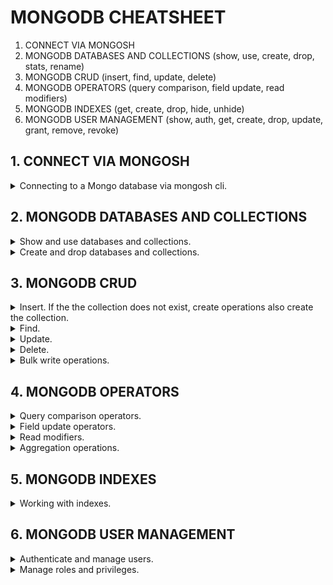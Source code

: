 # MONGODB CHEATSHEET

1. CONNECT VIA MONGOSH
2. MONGODB DATABASES AND COLLECTIONS (show, use, create, drop, stats, rename)
3. MONGODB CRUD (insert, find, update, delete)
4. MONGODB OPERATORS (query comparison, field update, read modifiers)
5. MONGODB INDEXES (get, create, drop, hide, unhide)
6. MONGODB USER MANAGEMENT (show, auth, get, create, drop, update, grant, remove, revoke)

## 1. CONNECT VIA MONGOSH

<details><summary>Connecting to a Mongo database via mongosh cli.</summary>

```sh
mongosh # connects to mongodb://127.0.0.1:27017 by default
```

```sh
mongosh --host <host> --port <port> --authenticationDatabase admin -u <user> -p <pwd> # omit the password if you want a prompt
```

```sh
mongosh "mongodb://<user>:<password>@192.168.1.1:27017"
```

```sh
mongosh "mongodb://192.168.1.1:27017"
```

```sh
mongosh "mongodb+srv://cluster-name.abcde.mongodb.net/<dbname>" --apiVersion 1 --username <username> # MongoDB Atlas
```

</details>

## 2. MONGODB DATABASES AND COLLECTIONS

<details><summary>Show and use databases and collections.</summary>

Show databases.

```sh
show dbs
```

Switch to a database.

```sh
use <database_name>
```

Show collections.

```sh
show collections
```

</details>

<details><summary>Create and drop databases and collections.</summary>

To create a new database, you can use the `use` command and a non-existing name.

```sh
use <database_name>
```

Delete the current database. Double check that you are *NOT* on the PROD cluster!

```sh
db.dropDatabase()
```

Create a collection.

```sh
db.createCollection('collection_name')
```

Remove a collection and its index definitions.

```sh
db.coll.drop()
```

Rename a collection. The 2nd parameter drops the target collection if it exists.

```sh
db.coll.renameCollection("new_coll_name", true)
```

Return an array containing the names of all collections and views in the current database.

```sh
db.getCollectionNames()
```

Create collection with a $jsonschema validation.

```sh
db.createCollection("contacts", {
   validator: {$jsonSchema: {
      bsonType: "object",
      required: ["phone"],
      properties: {
         phone: {
            bsonType: "string",
            description: "must be a string and is required"
         },
         email: {
            bsonType: "string",
            pattern: "@mongodb\.com$",
            description: "must be a string and match the regular expression pattern"
         },
         status: {
            enum: [ "Unknown", "Incomplete" ],
            description: "can only be one of the enum values"
         }
      }
   }}
})
```

Add validation to a collection that was created without it, or change the validation schema of a collection with the `collMod` command.

```sh
db.runCommand( { collMod: "users",
   validator: {
      $jsonSchema: {
         bsonType: "object",
         required: [ "username", "password" ],
         properties: {
            username: {
               bsonType: "string",
               description: "must be a string and is required"
            },
            password: {
               bsonType: "string",
               minLength: 12,
               description: "must be a string of at least 12 characters, and is required"
            }
         }
      }
   }
} )
```

Check the total size of a collection.

```sh
db.runCommand( { collStats.totalSize : "collection_name" } )
```

Return statistics that reflect the use state of a single database.

```sh
db.stats()
```

Return a document with information about the underlying system that the mongod or mongosh runs on.

```sh
db.hostInfo()
```

</details>

## 3. MONGODB CRUD

<details><summary>Insert. If the the collection does not exist, create operations also create the collection.</summary>

Insert a single document into a collection.

```sh
db.collection.instertOne({ key: "value" })
```

Insert multiple documents into a collection.

```sh
db.collection.insertMany({ key: "value" }, { key: "value" })
```

Insert multiple rows.

```sh
db.users.insertMany([
  {
    name: 'First User',
    age: 23,
    created_at: Date()
  },
  {
    name: 'Second User',
    age: 32,
    created_at: Date()
  },
  {
    name: 'Third User',
    age: 27,
    created_at: Date()
  },
])
```

</details>

<details><summary>Find.</summary>

Select and return all documents in a collection.

```sh
db.collection.find()
```

Find all documents that match the filter object.

```sh
db.collection.find({ key: "value" })
```

</details>

<details><summary>Update.</summary>

Update a single document within the collection based on the filter.

```sh
db.collection.updateOne({ key: "value" }, { $set: { key: "new_value" }})
```

Update all documents that match the specified filter for a collection.

```sh
db.collection.updateMany({ key: "value" }, { $set: { key: "new_value" }})
```

Replace a single document within the collection based on the filter.

```sh
db.collection.replaceOne({ name: "name" }, { name: "new_name" })
```

</details>

<details><summary>Delete.</summary>

Remove a single document from a collection.

```sh
db.collection.deleteOne({ key: "value" })
```

Remove all documents that match the filter from a collection.

```sh
db.collection.deleteMany({ age: {$lt:18} })
```

</details>

<details><summary>Bulk write operations.</summary>

Bulk write operations affect a single collection. By default, `bulkWrite()` performs ordered operations. To specify unordered write operations, set `ordered : false` in the options document. With an ordered list of operations, MongoDB executes the operations serially. If an error occurs during the processing of one of the write operations, MongoDB will return without processing any remaining write operations in the list. The following bulkWrite() example runs these operations on the pizzas collection:

- Adds two documents using insertOne.
- Updates a document using updateOne.
- Deletes a document using deleteOne.
- Replaces a document using replaceOne.

```sh
try {
   db.pizzas.bulkWrite( [
      { insertOne: { document: { _id: 3, type: "beef", size: "medium", price: 6 } } },
      { insertOne: { document: { _id: 4, type: "sausage", size: "large", price: 10 } } },
      { updateOne: {
         filter: { type: "cheese" },
         update: { $set: { price: 8 } }
      } },
      { deleteOne: { filter: { type: "pepperoni"} } },
      { replaceOne: {
         filter: { type: "vegan" },
         replacement: { type: "tofu", size: "small", price: 4 }
      } }
   ] )
} catch( error ) {
   print( error )
}
```

</details>

## 4. MONGODB OPERATORS

<details><summary>Query comparison operators.</summary>

Match values that are equal to a specified value.

```sh
$eq
```

Match values that are greater than a specified value.

```sh
$gt
```

Match values that are greater than or equal to a specified value.

```sh
$gte
```

Match any of the values specified in an array.

```sh
$in
```

Match values that are less than a specified value.

```sh
$lt
```

Match values that are less than or equal to a specified value.

```sh
$lte
```

Match all values that are not equal to a specified value.

```sh
$ne
```

Match none of the values specified in an array.

```sh
$nin
```

</details>

<details><summary>Field update operators.</summary>

Increment the value of the field by the specified amount.

```sh
$inc
```

Only update the field if the specified value is less than the existing field value.

```sh
$min
```

Only updates the field if the specified value is greater than the existing field value.

```sh
$max
```

Rename a field.

```sh
$rename
```

Set the value of a field in a document.

```sh
$set
```

Removes the specified field from a document.

```sh
$unset
```

</details>

<details><summary>Read modifiers.</summary>

Order the elements of an array during a `$push` operation. `cursor` is the end of the query, e. g. `db.users.find()`.

```sh
cursor.sort()
```

Specify the maximum number of documents the cursor will return.

```sh
cursor.limit()
```

Control where MongoDB begins returning results.

```sh
cursor.skip()
```

Append a specified value to an array.

```sh
cursor.push()
```

</details>

<details><summary>Aggregation operations.</summary>

Return a count of the number of documents in a collection or a view.

```sh
db.collection.count()
```

Return an array of documents that have distinct values for the specified field.

```sh
db.collection.distinct()
```

</details>

## 5. MONGODB INDEXES

<details><summary>Working with indexes.</summary>

Build an index on a collection.

```sh
db.collection.createIndex("index_name")
```

Remove a specified index on a collection.

```sh
db.collection.dropIndex("index_name")
```

Remove all indexes but the _id (no parameters) or a specified set of indexes on a collection.

```sh
db.collection.dropIndexes()
```

Return an array of documents that describe the existing indexes on a collection.

```sh
db.collection.getIndexes()
```

Rebuilds all existing indexes on a collection.

```sh
db.collection.reIndex()
```

Report the total size used by the indexes on a collection. It provides a wrapper around the totalIndexSize field of the collStats output.

```sh
db.runCommand( { collStats.totalIndexSize } )
```

</details>

## 6. MONGODB USER MANAGEMENT

<details><summary>Authenticate and manage users.</summary>

Authenticate a suer to the database from within the shell.

```sh
db.auth( <username> )
```

Return information for all users in the database.

```sh
db.getUsers()
```

Create a user.

```sh
db.createUser()
```

Delete a user.

```sh
db.dropUser()
```

Change a user's password.

```sh
db.changeUserPassword()
```

Grant a role and its privileges to a user.

```sh
db.grantRolesToUser()
```

Remove one or more roles from a user on the current database.

```sh
db.revokeRolesFromUser()
```

</details>

<details><summary>Manage roles and privileges.</summary>

Create a role.

```sh
db.createRole()
```

Delete a user-defined role associated with a database.

```sh
db.dropRole()
```

Return information for all user-defined roles in a database.

```sh
db.getRoles()
```

Assign privileges to a user-defined role.

```sh
db.grantPrivilegesToRole()
```

Remove the specified privileges from a user-defined role.

```sh
db.revokePrvilegesFromRole()
```

Update a user-defined role.

```sh
db.updateRole()
```

</details>
